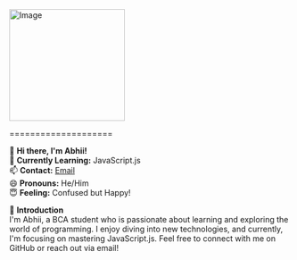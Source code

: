 <img src="https://github.com/abhii718/abhii718/assets/135432891/a0fbd8b6-f99a-4b0c-9076-09b9434aa489" alt="Image" width="207" height="200">

====================

👋 **Hi there, I'm Abhii!**  
🌱 **Currently Learning:** JavaScript.js  
📫 **Contact:** [Email](mailto:abhinavsingh47639@gmail.com)  
😄 **Pronouns:** He/Him  
😇 **Feeling:** Confused but Happy!

🥰 **Introduction**  
I'm Abhii, a BCA student who is passionate about learning and exploring the world of programming. I enjoy diving into new technologies, and currently, I'm focusing on mastering JavaScript.js. Feel free to connect with me on GitHub or reach out via email!

<!---
abhii718/abhii718 is a ✨ special ✨ repository because its `README.md` (this file) appears on your GitHub profile.
You can click the Preview link to take a look at your changes.
--->
